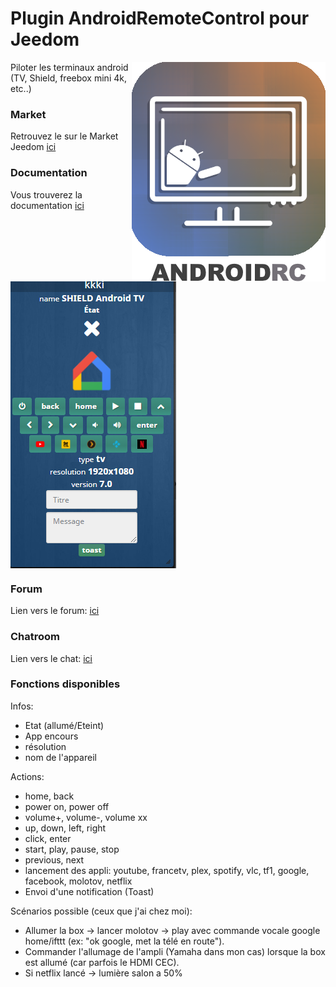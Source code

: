 # Plugin AndroidRemoteControl pour Jeedom

<img src="doc/images/AndroidRemoteControl_icon.png" align="right">

Piloter les terminaux android (TV, Shield, freebox mini 4k, etc..)


### Market

Retrouvez le sur le Market Jeedom [ici](https://www.jeedom.com/market/index.php?v=d&p=market&type=plugin&&name=AndroidRemoteControl)


### Documentation

Vous trouverez la documentation [ici](https://github.com/Jeedom-Plugins-Extra/AndroidRemoteControl/blob/stable/doc/fr_FR/index.asciidoc)

<img src="doc/images/AndroidRemoteControl_screenshot1.png" align="center">


### Forum
Lien vers le forum: [ici](https://www.jeedom.com/forum/viewtopic.php?f=142&t=34154)


### Chatroom
Lien vers le chat: [ici](https://gitter.im/Jeedom-Plugins-Extra/plugin-AndroidRemoteControl)

### Fonctions disponibles

Infos:
* Etat (allumé/Eteint)
* App encours
* résolution
* nom de l'appareil

Actions:
* home, back
* power on, power off
* volume+, volume-, volume xx
* up, down, left, right
* click, enter
* start, play, pause, stop
* previous, next
* lancement des appli: youtube, francetv, plex, spotify, vlc, tf1, google, facebook, molotov, netflix
* Envoi d'une notification (Toast)

Scénarios possible (ceux que j'ai chez moi):
* Allumer la box -> lancer molotov -> play avec commande vocale google home/ifttt (ex: "ok google, met la télé en route").
* Commander l'allumage de l'ampli (Yamaha dans mon cas) lorsque la box est allumé (car parfois le HDMI CEC).
* Si netflix lancé -> lumière salon a 50%
